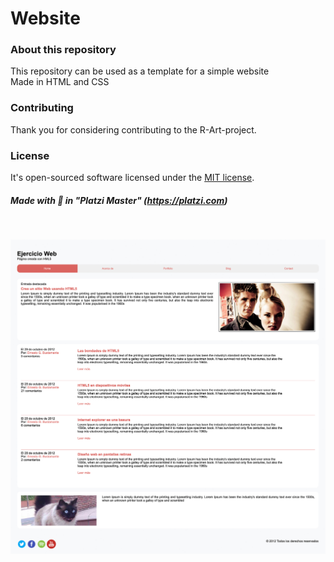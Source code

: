# Website

### About this repository
This repository can be used as a template for a simple website<br>
Made in HTML and CSS

### Contributing
Thank you for considering contributing to the R-Art-project.

### License
It's open-sourced software licensed under the [MIT license](https://opensource.org/licenses/MIT).

##### Made with 💚 in "Platzi Master" (https://platzi.com)
<br>

<p align="center"><img title="image of the website" src="./image/view.jpg" alt="The New York times" itemprop="image" width="800"></p>

